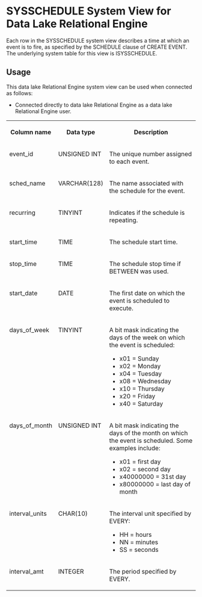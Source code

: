 <!-- loio3bea12936c5f1014ab3693753eb66c8f -->

# SYSSCHEDULE System View for Data Lake Relational Engine

Each row in the SYSSCHEDULE system view describes a time at which an event is to fire, as specified by the SCHEDULE clause of CREATE EVENT. The underlying system table for this view is ISYSSCHEDULE.



<a name="loio3bea12936c5f1014ab3693753eb66c8f__section_v1w_qbq_b4b"/>

## Usage

This data lake Relational Engine system view can be used when connected as follows:

-   Connected directly to data lake Relational Engine as a data lake Relational Engine user.




<table>
<tr>
<th valign="top">

Column name

</th>
<th valign="top">

Data type

</th>
<th valign="top">

Description

</th>
</tr>
<tr>
<td valign="top">

event\_id

</td>
<td valign="top">

UNSIGNED INT

</td>
<td valign="top">

The unique number assigned to each event.

</td>
</tr>
<tr>
<td valign="top">

sched\_name

</td>
<td valign="top">

VARCHAR\(128\)

</td>
<td valign="top">

The name associated with the schedule for the event.

</td>
</tr>
<tr>
<td valign="top">

recurring

</td>
<td valign="top">

TINYINT

</td>
<td valign="top">

Indicates if the schedule is repeating.

</td>
</tr>
<tr>
<td valign="top">

start\_time

</td>
<td valign="top">

TIME

</td>
<td valign="top">

The schedule start time.

</td>
</tr>
<tr>
<td valign="top">

stop\_time

</td>
<td valign="top">

TIME

</td>
<td valign="top">

The schedule stop time if BETWEEN was used.

</td>
</tr>
<tr>
<td valign="top">

start\_date

</td>
<td valign="top">

DATE

</td>
<td valign="top">

The first date on which the event is scheduled to execute.

</td>
</tr>
<tr>
<td valign="top">

days\_of\_week

</td>
<td valign="top">

TINYINT

</td>
<td valign="top">

A bit mask indicating the days of the week on which the event is scheduled:

-   x01 = Sunday
-   x02 = Monday
-   x04 = Tuesday
-   x08 = Wednesday
-   x10 = Thursday
-   x20 = Friday
-   x40 = Saturday



</td>
</tr>
<tr>
<td valign="top">

days\_of\_month

</td>
<td valign="top">

UNSIGNED INT

</td>
<td valign="top">

A bit mask indicating the days of the month on which the event is scheduled. Some examples include:

-   x01 = first day
-   x02 = second day
-   x40000000 = 31st day
-   x80000000 = last day of month



</td>
</tr>
<tr>
<td valign="top">

interval\_units

</td>
<td valign="top">

CHAR\(10\)

</td>
<td valign="top">

The interval unit specified by EVERY:

-   HH = hours
-   NN = minutes
-   SS = seconds



</td>
</tr>
<tr>
<td valign="top">

interval\_amt

</td>
<td valign="top">

INTEGER

</td>
<td valign="top">

The period specified by EVERY.

</td>
</tr>
</table>

